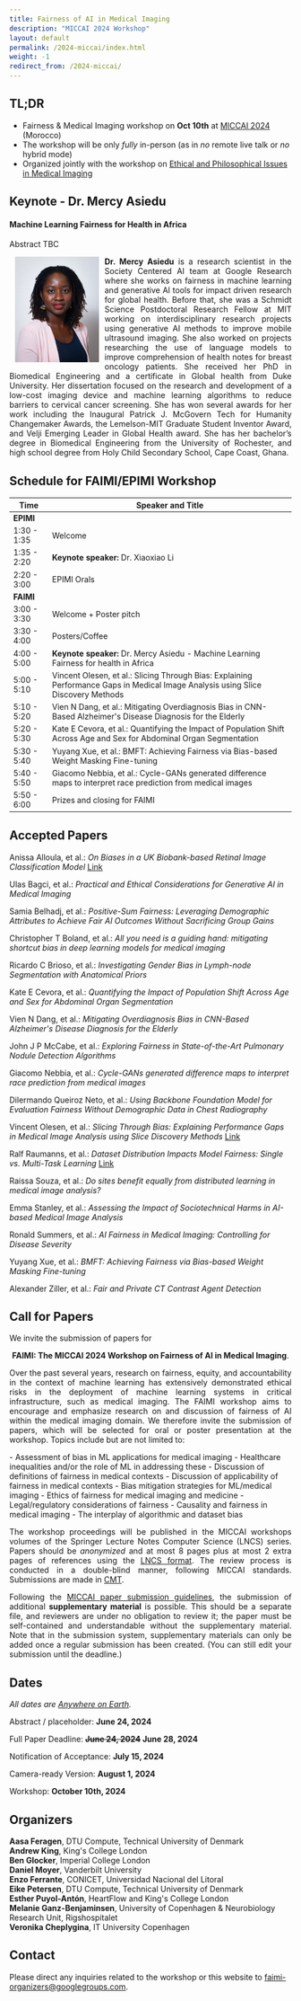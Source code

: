 ```yaml
---
title: Fairness of AI in Medical Imaging
description: "MICCAI 2024 Workshop"
layout: default
permalink: /2024-miccai/index.html
weight: -1
redirect_from: /2024-miccai/
---
```


## TL;DR
 - Fairness & Medical Imaging workshop on **Oct 10th** at [MICCAI 2024](https://conferences.miccai.org/2024/en/) (Morocco)
 - The workshop will be only *fully* in-person (as in *no* remote live talk or *no* hybrid mode)
 - Organized jointly with the workshop on [Ethical and Philosophical Issues in Medical Imaging](https://sites.google.com/view/epimi)


## Keynote - Dr. Mercy Asiedu
#### Machine Learning Fairness for Health in Africa
<p style="text-align: justify">Abstract TBC
</p>

<div class="clearfix">
	<img class="img2" src="/assets/speakers/Asiedu.jpg" alt="Dr. Mercy Asiedu" width="150" style="float: left; padding:0px 10px 10px 10px">
	<p style="text-align: justify">
		<b>Dr. Mercy Asiedu</b> is a research scientist in the Society Centered AI team at Google Research where she works on fairness in machine learning and generative AI tools for impact driven research for global health. Before that, she was a Schmidt Science Postdoctoral Research Fellow at MIT working on interdisciplinary research projects using generative AI methods to  improve mobile ultrasound imaging. She also worked on projects researching the use of language models to improve comprehension of health notes for breast oncology patients. 
She received her PhD in Biomedical Engineering and a certificate in Global health from Duke University. Her dissertation focused on the research and development of a low-cost imaging device and machine learning algorithms to reduce barriers to cervical cancer screening. She has won several awards for her work including the Inaugural Patrick J. McGovern Tech for Humanity Changemaker Awards, the Lemelson-MIT Graduate Student Inventor Award, and Velji Emerging Leader in Global Health award. 
She has her bachelor’s degree in Biomedical Engineering from the University of Rochester, and high school degree from Holy Child Secondary School, Cape Coast, Ghana.
	</p>
</div>

## Schedule for FAIMI/EPIMI Workshop

| Time | Speaker and Title |
 |------|-------- |
 |**EPIMI** ||
 | 1:30 - 1:35 | Welcome | 
 | 1:35 - 2:20 | **Keynote speaker:** Dr. Xiaoxiao Li |
 | 2:20 - 3:00 | EPIMI Orals | 
 |**FAIMI** ||
 | 3:00 - 3:30 | Welcome + Poster pitch | 
 | 3:30 - 4:00 | Posters/Coffee| 
 | 4:00 - 5:00 | **Keynote speaker:** Dr. Mercy Asiedu - Machine Learning Fairness for health in Africa | 
 | 5:00 - 5:10 | Vincent Olesen, et al.: Slicing Through Bias: Explaining Performance Gaps in Medical Image Analysis using Slice Discovery Methods | 
 | 5:10 - 5:20 | Vien N Dang, et al.: Mitigating Overdiagnosis Bias in CNN-Based Alzheimer's Disease Diagnosis for the Elderly | 
 | 5:20 - 5:30 | Kate E Cevora, et al.: Quantifying the Impact of Population Shift Across Age and Sex for Abdominal Organ Segmentation | 
 | 5:30 - 5:40 | Yuyang Xue, et al.: BMFT: Achieving Fairness via Bias-based Weight Masking Fine-tuning | 
 | 5:40 - 5:50 | Giacomo Nebbia, et al.: Cycle-GANs generated difference maps to interpret race prediction from medical images | 
 | 5:50 - 6:00 | Prizes and closing for FAIMI | 

 
## Accepted Papers

Anissa Alloula, et al.: *On Biases in a UK Biobank-based Retinal Image Classification Model* [Link](https://arxiv.org/abs/2408.02676)

Ulas Bagci, et al.: *Practical and Ethical Considerations for Generative AI in Medical Imaging*

Samia Belhadj, et al.: *Positive-Sum Fairness: Leveraging Demographic Attributes to Achieve Fair AI Outcomes Without Sacrificing Group Gains*

Christopher T Boland, et al.: *All you need is a guiding hand: mitigating shortcut bias in deep learning models for medical imaging*

Ricardo C Brioso, et al.: *Investigating Gender Bias in Lymph-node Segmentation with Anatomical Priors*

Kate E Cevora, et al.: *Quantifying the Impact of Population Shift Across Age and Sex for Abdominal Organ Segmentation*

Vien N Dang, et al.: *Mitigating Overdiagnosis Bias in CNN-Based Alzheimer's Disease Diagnosis for the Elderly*

John J P McCabe, et al.: *Exploring Fairness in State-of-the-Art Pulmonary Nodule Detection Algorithms*

Giacomo Nebbia, et al.: *Cycle-GANs generated difference maps to interpret race prediction from medical images*

Dilermando Queiroz Neto, et al.: *Using Backbone Foundation Model for Evaluation Fairness Without Demographic Data in Chest Radiography*

Vincent Olesen, et al.: *Slicing Through Bias: Explaining Performance Gaps in Medical Image Analysis using Slice Discovery Methods* [Link](https://arxiv.org/abs/2406.12142)

Ralf Raumanns, et al.: *Dataset Distribution Impacts Model Fairness: Single vs. Multi-Task Learning* [Link](https://arxiv.org/abs/2407.17543)

Raissa Souza, et al.: *Do sites benefit equally from distributed learning in medical image analysis?*

Emma Stanley, et al.: *Assessing the Impact of Sociotechnical Harms in AI-based Medical Image Analysis*

Ronald Summers, et al.: *AI Fairness in Medical Imaging: Controlling for Disease Severity*

Yuyang Xue, et al.: *BMFT: Achieving Fairness via Bias-based Weight Masking Fine-tuning*

Alexander Ziller, et al.: *Fair and Private CT Contrast Agent Detection*


## Call for Papers
We invite the submission of papers for

<p style="text-align: center;"><b>FAIMI: The MICCAI 2024 Workshop on Fairness of AI in Medical Imaging</b>.</p>

<p style="text-align: justify">Over the past several years, research on fairness, equity, and accountability in the context of machine learning has extensively demonstrated ethical risks in the deployment of machine learning systems in critical infrastructure, such as medical imaging.
The FAIMI workshop aims to encourage and emphasize research on and discussion of fairness of AI within the medical imaging domain.
We therefore invite the submission of papers, which will be selected for oral or poster presentation at the workshop. 
Topics include but are not limited to:</p>
- Assessment of bias in ML applications for medical imaging  
- Healthcare inequalities and/or the role of ML in addressing these  
- Discussion of definitions of fairness in medical contexts  
- Discussion of applicability of fairness in medical contexts  
- Bias mitigation strategies for ML/medical imaging  
- Ethics of fairness for medical imaging and medicine  
- Legal/regulatory considerations of fairness  
- Causality and fairness in medical imaging  
- The interplay of algorithmic and dataset bias 

<p style="text-align: justify">The workshop proceedings will be published in the MICCAI workshops volumes of the Springer Lecture Notes Computer Science (LNCS) series. 
Papers should be <i>anonymized</i> and at most 8 pages plus at most 2 extra pages of references using the <a href="https://www.springer.com/gp/computer-science/lncs/conference-proceedings-guidelines">LNCS format</a>. 
The review process is conducted in a double-blind manner, following MICCAI standards. 
Submissions are made in <a href="https://cmt3.research.microsoft.com/FAIMI2024">CMT</a>. 
</p>

<p style="text-align: justify">
Following the <a href="https://conferences.miccai.org/2024/en/PAPER-SUBMISSION-AND-REBUTTAL-GUIDELINES.html">MICCAI paper submission guidelines</a>, the submission of additional <b>supplementary material</b> is possible.
This should be a separate file, and reviewers are under no obligation to review it; the paper must be self-contained and understandable without the supplementary material.
Note that in the submission system, supplementary materials can only be added once a regular submission has been created. (You can still edit your submission until the deadline.)
</p>


## Dates

*All dates are [Anywhere on Earth](https://en.wikipedia.org/wiki/Anywhere_on_Earth).*

Abstract / placeholder: **June 24, 2024**

Full Paper Deadline: **~~June 24, 2024~~ June 28, 2024**

Notification of Acceptance: **July 15, 2024**

Camera-ready Version: **August 1, 2024**

Workshop: **October 10th, 2024**


## Organizers

**Aasa Feragen**, DTU Compute, Technical University of Denmark  
**Andrew King**, King's College London  
**Ben Glocker**, Imperial College London  
**Daniel Moyer**, Vanderbilt University  
**Enzo Ferrante**, CONICET, Universidad Nacional del Litoral  
**Eike Petersen**, DTU Compute, Technical University of Denmark  
**Esther Puyol-Antón**, HeartFlow and King's College London  
**Melanie Ganz-Benjaminsen**, University of Copenhagen & Neurobiology Research Unit, Rigshospitalet  
**Veronika Cheplygina**, IT University Copenhagen  

## Contact

Please direct any inquiries related to the workshop or this website to <a href="mailto:faimi-organizers@googlegroups.com">faimi-organizers@googlegroups.com</a>.
